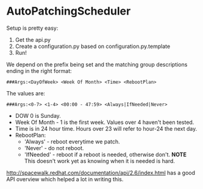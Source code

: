 # AutoPatchingScheduler

Setup is pretty easy:
1. Get the api.py
2. Create a configuration.py based on configuration.py.template
3. Run!

We depend on the prefix being set and the matching group descriptions ending in the right format:

    ###Args:<DayOfWeek> <Week Of Month> <Time> <RebootPlan>

The values are:

    ###Args:<0-7> <1-4> <00:00 - 47:59> <Always|IfNeeded|Never>
    
   - DOW 0 is Sunday.
   - Week Of Month - 1 is the first week.    Values over 4 haven't been tested.
   - Time is in 24 hour time.  Hours over 23 will refer to hour-24 the next day.
   - RebootPlan:
        - 'Always' - reboot everytime we patch.
        - 'Never' - do not reboot.
        - 'IfNeeded' - reboot if a reboot is needed, otherwise don't.
           **NOTE** This doesn't work yet as knowing when it is needed is hard.


http://spacewalk.redhat.com/documentation/api/2.6/index.html has a good API overview which helped a lot in writing this.
